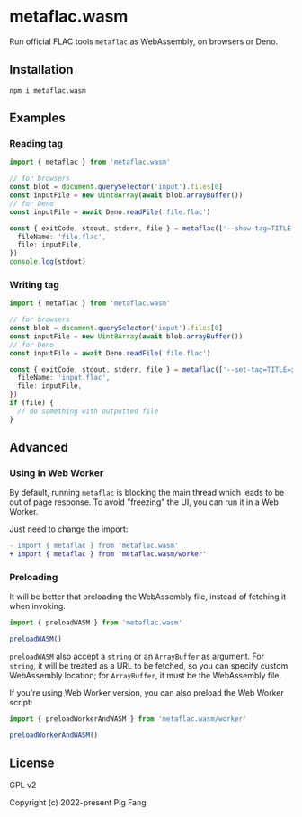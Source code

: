 # metaflac.wasm

Run official FLAC tools `metaflac` as WebAssembly, on browsers or Deno.

## Installation

```
npm i metaflac.wasm
```

## Examples

### Reading tag

```ts
import { metaflac } from 'metaflac.wasm'

// for browsers
const blob = document.querySelector('input').files[0]
const inputFile = new Uint8Array(await blob.arrayBuffer())
// for Deno
const inputFile = await Deno.readFile('file.flac')

const { exitCode, stdout, stderr, file } = metaflac(['--show-tag=TITLE', 'file.flac'], {
  fileName: 'file.flac',
  file: inputFile,
})
console.log(stdout)
```

### Writing tag

```ts
import { metaflac } from 'metaflac.wasm'

// for browsers
const blob = document.querySelector('input').files[0]
const inputFile = new Uint8Array(await blob.arrayBuffer())
// for Deno
const inputFile = await Deno.readFile('file.flac')

const { exitCode, stdout, stderr, file } = metaflac(['--set-tag=TITLE=xxx', 'input.flac'], {
  fileName: 'input.flac',
  file: inputFile,
})
if (file) {
  // do something with outputted file
}
```

## Advanced

### Using in Web Worker

By default, running `metaflac` is blocking the main thread which leads to be out of page response.
To avoid "freezing" the UI, you can run it in a Web Worker.

Just need to change the import:

```diff
- import { metaflac } from 'metaflac.wasm'
+ import { metaflac } from 'metaflac.wasm/worker'
```

### Preloading

It will be better that preloading the WebAssembly file,
instead of fetching it when invoking.

```js
import { preloadWASM } from 'metaflac.wasm'

preloadWASM()
```

`preloadWASM` also accept a `string` or an `ArrayBuffer` as argument.
For `string`, it will be treated as a URL to be fetched, so you can specify custom WebAssembly location;
for `ArrayBuffer`, it must be the WebAssembly file.

If you're using Web Worker version, you can also preload the Web Worker script:

```js
import { preloadWorkerAndWASM } from 'metaflac.wasm/worker'

preloadWorkerAndWASM()
```

## License

GPL v2

Copyright (c) 2022-present Pig Fang
